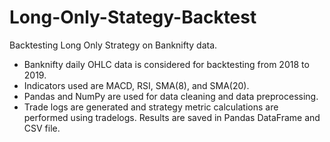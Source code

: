 # Long-Only-Stategy-Backtest
Backtesting Long Only Strategy on Banknifty data.

- Banknifty daily OHLC data is considered for backtesting from 2018 to 2019.
- Indicators used are MACD, RSI, SMA(8), and SMA(20).
- Pandas and NumPy are used for data cleaning and data preprocessing.
- Trade logs are generated and strategy metric calculations are performed using tradelogs. Results are saved in Pandas DataFrame and CSV file.

